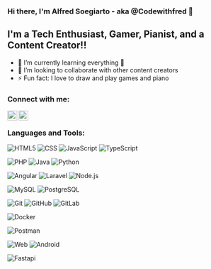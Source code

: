 ### Hi there, I'm Alfred Soegiarto - aka @Codewithfred 👋
## I'm a Tech Enthusiast, Gamer, Pianist, and a Content Creator!!

- 🌱 I’m currently learning everything 🤣
- 👯 I’m looking to collaborate with other content creators
- ⚡ Fun fact: I love to draw and play games and piano

### Connect with me:

[<img align="left" alt="codewithfred | Instagram" width="22px" src="https://cdn.jsdelivr.net/npm/simple-icons@v3/icons/instagram.svg" />][instagram]
[<img align="left" alt="alfred.s | LinkedIn" width="22px" src="https://cdn.jsdelivr.net/npm/simple-icons@v3/icons/linkedin.svg" />][linkedin]

<br />

### Languages and Tools:

![HTML5](https://img.shields.io/badge/-HTML5-000000?style=flat&logo=html5)
![CSS](https://img.shields.io/badge/-CSS3-000000?style=flat&logo=css3&logoColor=1572B6)
![JavaScript](https://img.shields.io/badge/-JavaScript-000000?style=flat&logo=javascript)
![TypeScript](https://img.shields.io/badge/-TypeScript-000000?style=flat&logo=typescript&logoColor=007ACC)

![PHP](https://img.shields.io/badge/-PHP-000000?style=flat&logo=php)
![Java](https://img.shields.io/badge/-Java-000000?style=flat&logo=java&logoColor=F6A032)
![Python](https://img.shields.io/badge/-Python-000000?style=flat&logo=python)

![Angular](https://img.shields.io/badge/-Angular-000000?style=flat&logo=angular&logoColor=DD0031)
![Laravel](https://img.shields.io/badge/-Laravel-000000?style=flat&logo=laravel&logoColor=FF2D20)
![Node.js](https://img.shields.io/badge/-Node.js-000000?style=flat&logo=node.js&logoColor=339933)

![MySQL](https://img.shields.io/badge/-MySQL-000000?style=flat&logo=mysql)
![PostgreSQL](https://img.shields.io/badge/-PostgreSQL-000000?style=flat&logo=postgresql&logoColor=336791)

![Git](https://img.shields.io/badge/-Git-000000?style=flat&logo=git&logoColor=F05032)
![GitHub](https://img.shields.io/badge/-GitHub-000000?style=flat&logo=github&logoColor=ffffff)
![GitLab](https://img.shields.io/badge/-GitLab-000000?style=flat&logo=gitlab&logoColor=ffffff)

![Docker](https://img.shields.io/badge/-Docker-000000?style=flat&logo=docker)

![Postman](https://img.shields.io/badge/-Postman-000000?style=flat&logo=postman)

![Web](https://img.shields.io/badge/-Web-000000?style=flat&logo=google-chrome)
![Android](https://img.shields.io/badge/-Android-000000?style=flat&logo=android)

![Fastapi](https://img.shields.io/badge/-Fastapi-000000?style=flat&logo=data%252525252525252525252525252525253Aimage%252525252525252525252525252525252Fpng%252525252525252525252525252525253Bbase64%252525252525252525252525252525252CiVBORw0KGgoAAAANSUhEUgAAADIAAAAyCAMAAAAp4XiDAAACHFBMVEUAAAAAV%252525252525252525252525252525252FAAX%252525252525252525252525252525252B8AWe8AWfAAWvMAWu8AWvAAWO4AWe4AXu4AWPAAWsAAV84AXO8AWO8AWvIAVu4AXO4AWO0AVu8AW%252525252525252525252525252525252FAAVv8ASP8AXPEAXvEAV%252525252525252525252525252525252B4AWuwAVvAAae8AauwAWe8AWu8AWfAAWvAAWu8AWe8AWe8AWe8AWu8AWe8AWvAAWe8AWe8AWe8AWfAAWe8AWfAAWfAAWfAAWvAAWfAAWvAAWfAAWfAAWfAAWfAAWvAAWvAAWfAAWfAAWfAAWfAAWfAAWe8AWe8AWe8AWu8AWe8AWe8AWe8AWe8AWe8AWe8AWe8AWe8AWe8AWe8AWu8AWe8AWe8AWe8AWe8AWe8AWe8AWe8AWe8AWe8AWe8AWe8AWfAAWvAAWu8AWfAAWe8AUPAAW%252525252525252525252525252525252FAATfCCrPbV4vkacfIAWO8ATe8sdfP%252525252525252525252525252525252F%252525252525252525252525252525252F%252525252525252525252525252525252F0JYPEATvDF2fr%252525252525252525252525252525252F%252525252525252525252525252525252F%252525252525252525252525252525252F%252525252525252525252525252525252FW5PsAT%252525252525252525252525252525252FAASu9dm%252525252525252525252525252525252FX%252525252525252525252525252525252F%252525252525252525252525252525252F%252525252525252525252525252525252F6ryPkASfAGXfLu9Px7qfcASe%252525252525252525252525252525252BOtvhJifUfbvMAUO%252525252525252525252525252525252Fz%252525252525252525252525252525252BPwCW%252525252525252525252525252525252FHN3vsARfAATu8AT%252525252525252525252525252525252B8AV%252525252525252525252525252525252B8GXvK40foWaPMlc%252525252525252525252525252525252FMnc%252525252525252525252525252525252FMuePMsdvMAWPCOtfhKivQKYfFVkfW91PoOYvLz9vwkcvNMi%252525252525252525252525252525252FT%252525252525252525252525252525252F%252525252525252525252525252525252B%252525252525252525252525252525252F6HsfcASPAvePMsd%252525252525252525252525252525252FMZavO%252525252525252525252525252525252B1fvo8PwCWvEAR%252525252525252525252525252525252FDU4%252525252525252525252525252525252FtTj%252525252525252525252525252525252FUAS%252525252525252525252525252525252B8GX%252525252525252525252525252525252FH5%252525252525252525252525252525252B%252525252525252525252525252525252F281PojcPMATO9RjvWGsPeArffo7%252525252525252525252525252525252FwAWvEASvCwy%252525252525252525252525252525252FlSjvXa5%252525252525252525252525252525252FsATPAMYfEbcfLV4%252525252525252525252525252525252Fp5o%252525252525252525252525252525252Fa3w0RAAAAAW3RSTlMAAAAAAAAAAAAAAAAAAAAAAAAAAAAAAAAAAAAAAAAABQUCP4K63e%252525252525252525252525252525252F3gj4CMKH09KIwLr%252525252525252525252525252525252B9Lo6MH9k4%252525252525252525252525252525252Bfo3OCD5ji6%252525252525252525252525252525252BMKID8wQ%252525252525252525252525252525252BP7nc9zK%252525252525252525252525252525252BvYzZIPk4N%252525252525252525252525252525252Fofjb8%252525252525252525252525252525252FT34bmQAAArhJREFUeNrVlvN%252525252525252525252525252525252FK0sYxrd9p7vpVW3btm0bm53aU9vmtXuNHhv%252525252525252525252525252525252F4IkzeYPP%252525252525252525252525252525252BbVPnMw3zz7DV7hPcnIGgLBwzZOz08e0JyQiMio6JjYuLjYmOj4hEcBxexdRSkpOkTmlpqUT4uLIISNTVstIWdmE2AFUEslRZFvKJZLKFiG55uXLdpSf98mnNojPCgpluyoq%252525252525252525252525252525252FlyyIqBARqKUcp9KvkA%252525252525252525252525252525252BIJViDzo0NMwxZXnghvoK56Ajo2PjE3weQiyJXBlpcmp6eoZH5HJ%252525252525252525252525252525252BVN2hgmKT2Tk2v0AtvkqSPMzZpSxEKItLy2xllcq8KjkbsQoP%252525252525252525252525252525252BcTaOmMbm4psaWNKA67ViKCrW4wtb08i62QVGJGaWuvsGmRnF31dW2dExHpqnZ2xvf0JbN5gQNykeMU6O2MHh0e7xyeU%252525252525252525252525252525252FyFe0jMAjSj76TrT6Oz84vLq%252525252525252525252525252525252BoZnosGINKHsXzKtlrWa%252525252525252525252525252525252FuqY%252525252525252525252525252525252BynGhMRaZTdp%252525252525252525252525252525252FWs%252525252525252525252525252525252BUKwRCWvG2U1a%252525252525252525252525252525252FmaRzxkXLuoQMTwOZzfp2xEqc2oOs3VhE999byamf%252525252525252525252525252525252BBHk7swiOG%252525252525252525252525252525252BPf5RF%252525252525252525252525252525252FsnHfLzL9QCaTIh0XyUm%252525252525252525252525252525252Btfb29%252525252525252525252525252525252F%252525252525252525252525252525252B11L%252525252525252525252525252525252FPEnGsxGNzc9YjmU9OT4%252525252525252525252525252525252BOivv7XZ%252525252525252525252525252525252F%252525252525252525252525252525252FkXjXG8pEcEaKB4Iv%252525252525252525252525252525252F3vwa5G8ETqd44laEOT8vjy2VN9gdHeFrWgBFRJaMt7%252525252525252525252525252525252BEjDfJ4FZunuYFgZFoompdPGHv6DE9kJZ2YV6XYKvOiz1%252525252525252525252525252525252Bw5Zcou6y0cQvZkyRRC2ToFbt7TbFJBvHidj4o5xtMvJm2zk7btSY808Ejb9%252525252525252525252525252525252B9tzLpQIeTm9TZxf3h8NACJro6JW%252525252525252525252525252525252B0Kft0qzmGYkLd7QMCkujb0yvbVVe3nyhYCfz7OtS2AdrRFwC2Dz5opzaJfiCBgm0BVLRhSKEDFY4O8iACSdWpVDG1V1KTk4AECVjIKbE%252525252525252525252525252525252BXlMqNOtKhUF7pQJScIgbQFgYAIQGC%252525252525252525252525252525252FdIHwAi5xJr%252525252525252525252525252525252Bxbq%252525252525252525252525252525252BQAAAABJRU5ErkJggg%252525252525252525252525252525253D%252525252525252525252525252525253D)

[instagram]: https://instagram.com/codewithfred
[linkedin]: https://www.linkedin.com/in/alfred-soegiarto-11b6291b7